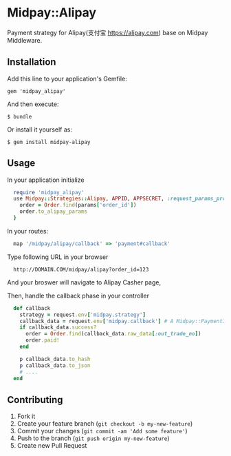 # Midpay::Alipay

Payment strategy for Alipay(支付宝 https://alipay.com) base on Midpay Middleware.

## Installation

Add this line to your application's Gemfile:

    gem 'midpay_alipay'

And then execute:

    $ bundle

Or install it yourself as:

    $ gem install midpay-alipay

## Usage

In your application initialize

```ruby
  require 'midpay_alipay'
  use Midpay::Strategies::Alipay, APPID, APPSECRET, :request_params_proc => {|params| 
    order = Order.find(params['order_id'])
    order.to_alipay_params
  }
```

In your routes:

```ruby
  map '/midpay/alipay/callback' => 'payment#callback' 
```


Type following URL in your browser

```
  http://DOMAIN.COM/midpay/alipay?order_id=123
```

And your broswer will navigate to Alipay Casher page,

Then, handle the callback phase in your controller

```ruby
  def callback
    strategy = request.env['midpay.strategy']
    callback_data = request.env['midpay.callback'] # A Midpay::PaymentInfo object
    if callback_data.success?
      order = Order.find(callback_data.raw_data[:out_trade_no])
      order.paid!
    end

    p callback_data.to_hash
    p callback_data.to_json
    # ....
  end
```

## Contributing

1. Fork it
2. Create your feature branch (`git checkout -b my-new-feature`)
3. Commit your changes (`git commit -am 'Add some feature'`)
4. Push to the branch (`git push origin my-new-feature`)
5. Create new Pull Request
